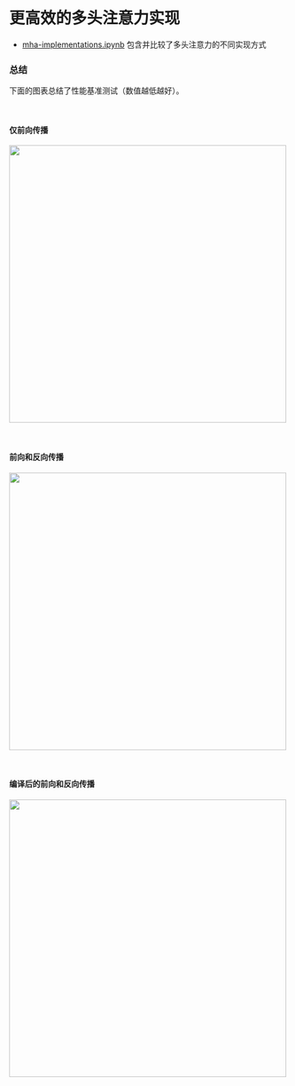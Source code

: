 # 更高效的多头注意力实现

- [mha-implementations.ipynb](mha-implementations.ipynb) 包含并比较了多头注意力的不同实现方式



### 总结

下面的图表总结了性能基准测试（数值越低越好）。


&nbsp;
#### 仅前向传播

<a href="mha-implementations.ipynb"><img src="https://sebastianraschka.com/images/LLMs-from-scratch-images/bonus/mha-benchmark/1_forward-only.webp?1" width="500px"></a>

&nbsp;
#### 前向和反向传播

<a href="mha-implementations.ipynb"><img src="https://sebastianraschka.com/images/LLMs-from-scratch-images/bonus/mha-benchmark/2_forward-and-backward.webp?1" width="500px"></a>

&nbsp;
#### 编译后的前向和反向传播

<a href="mha-implementations.ipynb"><img src="https://sebastianraschka.com/images/LLMs-from-scratch-images/bonus/mha-benchmark/3_forward-and-backward-compiled.webp?1" width="500px"></a>

